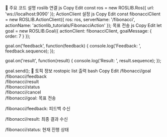 🧠 주요 코드 설명
roslib 연결
js
Copy
Edit
const ros = new ROSLIB.Ros({
  url: 'ws://localhost:9090'
});
ActionClient 설정
js
Copy
Edit
const fibonacciClient = new ROSLIB.ActionClient({
  ros: ros,
  serverName: '/fibonacci',
  actionName: 'actionlib_tutorials/FibonacciAction'
});
목표 전송
js
Copy
Edit
let goal = new ROSLIB.Goal({
  actionClient: fibonacciClient,
  goalMessage: { order: 7 }
});

goal.on('feedback', function(feedback) {
  console.log('Feedback: ', feedback.sequence);
});

goal.on('result', function(result) {
  console.log('Result: ', result.sequence);
});

goal.send();
📡 토픽 정보
rostopic list 출력
bash
Copy
Edit
/fibonacci/goal  
/fibonacci/feedback  
/fibonacci/result  
/fibonacci/status  
/fibonacci/cancel  
/fibonacci/goal: 목표 전송

/fibonacci/feedback: 피드백 수신

/fibonacci/result: 최종 결과 수신

/fibonacci/status: 현재 진행 상태

